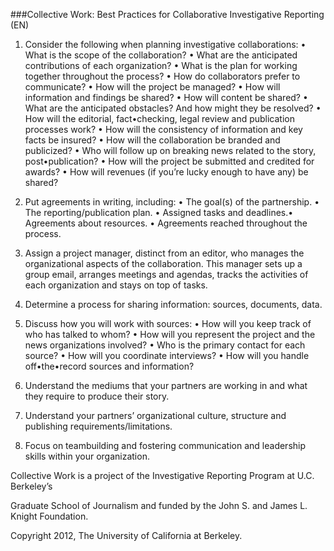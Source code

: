 ###Collective Work: Best Practices for Collaborative Investigative Reporting (EN)

1. Consider the following when planning investigative collaborations:
• What is the scope of the collaboration?
• What are the anticipated contributions of each organization?
• What is the plan for working together throughout the process?
• How do collaborators prefer to communicate?
• How will the project be managed?
• How will information and findings be shared?
• How will content be shared?
• What are the anticipated obstacles? And how might they be resolved?
• How will the editorial, fact•checking, legal review and publication processes work?
• How will the consistency of information and key facts be insured?
• How will the collaboration be branded and publicized?
• Who will follow up on breaking news related to the story, post•publication?
• How will the project be submitted and credited for awards?
• How will revenues (if you’re lucky enough to have any) be shared?

2. Put agreements in writing, including:
• The goal(s) of the partnership.
• The reporting/publication plan.
• Assigned tasks and deadlines.• Agreements about resources.
• Agreements reached throughout the process.

3. Assign a project manager, distinct from an editor, who manages the
organizational aspects of the collaboration. This manager sets up a group
email, arranges meetings and agendas, tracks the activities of each
organization and stays on top of tasks.

4. Determine a process for sharing information: sources, documents, data.

5. Discuss how you will work with sources:
• How will you keep track of who has talked to whom?
• How will you represent the project and the news organizations involved?
• Who is the primary contact for each source?
• How will you coordinate interviews?
• How will you handle off•the•record sources and information?

6. Understand the mediums that your partners are working in and what they
require to produce their story.

7. Understand your partners’ organizational culture, structure and publishing
requirements/limitations.

8. Focus on teambuilding and fostering communication and leadership skills
within your organization.

Collective Work is a project of the Investigative Reporting Program at U.C. Berkeley’s

Graduate School of Journalism and funded by the John S. and James L. Knight
Foundation.

Copyright 2012, The University of California at Berkeley.